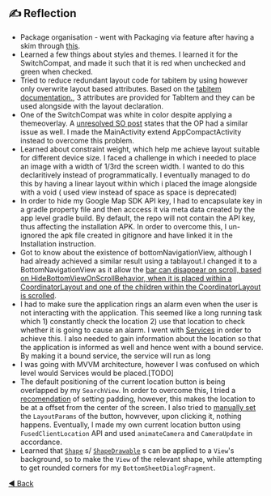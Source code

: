 ## ✍️ Reflection

- Package organisation - went with Packaging via feature after having a skim through [this](https://proandroiddev.com/package-by-type-by-layer-by-feature-vs-package-by-layered-feature-e59921a4dffa).
- Learned a few things about styles and themes. I learned it for the SwitchCompat, and made it such that it is red when unchecked and green when checked. 
- Tried to reduce redundant layout code for tabitem by using <include> however <include> only overwrite layout based attributes. Based on the [tabitem documentation.](https://stackoverflow.com/a/38035415/11200630), 3 attributes are provided for TabItem and they can be used alongside with the layout declaration.
- One of the SwitchCompat was white in color despite applying a themeoverlay. A [unresolved SO post](https://stackoverflow.com/questions/59086466/after-migration-to-androidx-switchcompat-is-white) states that the OP had a similar issue as well. I made the MainActivity extend AppCompactActivity instead to overcome this problem.
- Learned about constraint weight, which help me achieve layout suitable for different device size. I faced a challenge in which i needed to place an image with a width of 1/3rd the screen width. I wanted to do this declaritively instead of programmatically. I eventually managed to do this by having a linear layout within which i placed the image alongside with a void ( used view instead of space as space is deprecated) 
- In order to hide my Google Map SDK API key, I had to encapsulate key in a gradle property file and then acccess it via meta data created by the app level gradle build. By default, the repo will not contain the API key, thus affecting the installation APK. In order to overcome this, I un-ignored the apk file created in gitignore and have linked it in the Installation instruction.
- Got to know about the existence of bottomNavigationView, although I had already achieved a similar result using a tablayout.I changed it to a BottomNavigationView as it allow the [bar can disappear on scroll, based on HideBottomViewOnScrollBehavior, when it is placed within a CoordinatorLayout and one of the children within the CoordinatorLayout is scrolled](https://developer.android.com/reference/com/google/android/material/bottomnavigation/BottomNavigationView). 
- I had to make sure the application rings an alarm even when the user is not interacting with the application. This seemed like a long running task  which  1) constantly check the location 2) use that location to check whether it is going to cause an alarm. I went with [Services](https://developer.android.com/guide/components/services) in order to achieve this. I also needed to gain information about the location so that the application is informed as well and hence went with a bound service. By making it a bound service, the service will run as long 
- I was going with MVVM architecture, however I was confused on which level would Services would be placed.[TODO]
- The default positioning of the current location button is being overlapped by my `SearchView`. In order to overcome this, I tried a [recomendation](https://stackoverflow.com/a/43971145/11200630) of setting padding, however, this makes the location to be at a offset from the center of the screen. I also tried to [manually set](https://stackoverflow.com/a/48277931/11200630) the `LayoutParams` of the button, howvever, upon clicking it, nothing happens. Eventually, I made my own current location button using `FusedClientLocation` API and used `animateCamera` and `CameraUpdate` in accordance.
- Learned that [`Shape`](https://stackoverflow.com/a/50619479/11200630) s/ [`ShapeDrawable`](https://developer.android.com/guide/topics/graphics/drawables#shape-drawable) s can be applied to a `View`'s background, so to make the `View` of the relevant shape, while attempting to get rounded corners for my `BottomSheetDialogFragment`.



[:arrow_backward: Back](https://github.com/Kalaiz/cuedes#%EF%B8%8F-reflection)
